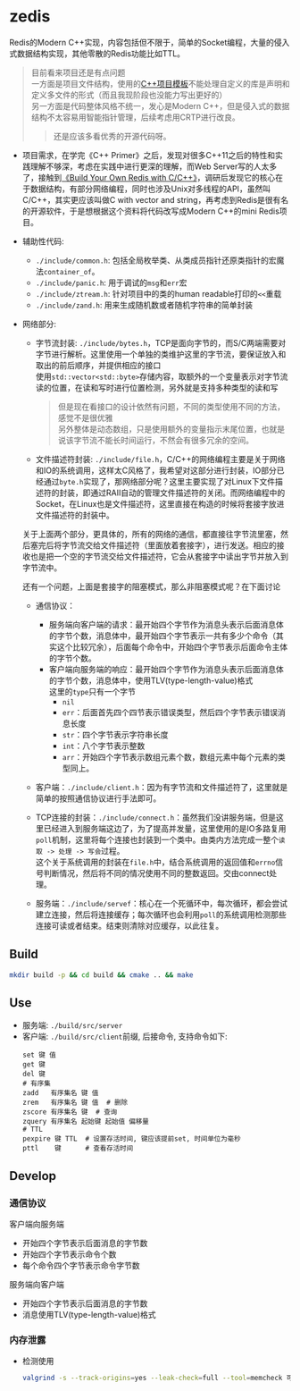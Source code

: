 # zedis

Redis的Modern C++实现，内容包括但不限于，简单的Socket编程，大量的侵入式数据结构实现，其他零散的Redis功能比如TTL。

>目前看来项目还是有点问题  
>一方面是项目文件结构，使用的[C++项目模板](https://github.com/Codesire-Deng/TemplateRepoCxx)不能处理自定义的库是声明和定义多文件的形式（而且我现阶段也没能力写出更好的）  
>另一方面是代码整体风格不统一，发心是Modern C++，但是侵入式的数据结构不太容易用智能指针管理，后续考虑用CRTP进行改良。
>>还是应该多看优秀的开源代码呀。

+ 项目需求，在学完《C++ Primer》之后，发现对很多C++11之后的特性和实践理解不够深，考虑在实践中进行更深的理解，而Web Server写的人太多了，接触到[《Build Your Own Redis with C/C++》](https://build-your-own.org/redis/)，调研后发现它的核心在于数据结构，有部分网络编程，同时也涉及Unix对多线程的API，虽然叫C/C++，其实更应该叫做C with vector and string，再考虑到Redis是很有名的开源软件，于是想根据这个资料将代码改写成Modern C++的mini Redis项目。

+ 辅助性代码: 
  + `./include/common.h`: 包括全局枚举类、从类成员指针还原类指针的宏魔法`container_of`。
  + `./include/panic.h`: 用于调试的`msg`和`err`宏
  + `./include/ztream.h`: 针对项目中的类的human readable打印的`<<`重载
  + `./include/zand.h`: 用来生成随机数或者随机字符串的简单封装

+ 网络部分: 
  + 字节流封装: `./include/bytes.h`，TCP是面向字节的，而S/C两端需要对字节进行解析。这里使用一个单独的类维护这里的字节流，要保证放入和取出的前后顺序，并提供相应的接口   
    使用`std::vector<std::byte>`存储内容，取额外的一个变量表示对字节流读的位置，在读和写时进行位置检测，另外就是支持多种类型的读和写  
    >但是现在看接口的设计依然有问题，不同的类型使用不同的方法，感觉不是很优雅  
    >另外整体是动态数组，只是使用额外的变量指示末尾位置，也就是说该字节流不能长时间运行，不然会有很多冗余的空间。

  + 文件描述符封装: `./include/file.h`，C/C++的网络编程主要是关于网络和IO的系统调用，这样太C风格了，我希望对这部分进行封装，IO部分已经通过`byte.h`实现了，那网络部分呢？这里主要实现了对Linux下文件描述符的封装，即通过RAII自动的管理文件描述符的关闭。而网络编程中的Socket，在Linux也是文件描述符，这里直接在构造的时候将套接字放进文件描述符的封装中。
  
  关于上面两个部分，更具体的，所有的网络的通信，都直接往字节流里塞，然后塞完后将字节流交给文件描述符（里面放着套接字），进行发送。相应的接收也是把一个空的字节流交给文件描述符，它会从套接字中读出字节并放入到字节流中。

  还有一个问题，上面是套接字的阻塞模式，那么非阻塞模式呢？在下面讨论

  + 通信协议：
    + 服务端向客户端的请求：最开始四个字节作为消息头表示后面消息体的字节个数，消息体中，最开始四个字节表示一共有多少个命令（其实这个比较冗余），后面每个命令中，开始四个字节表示后面命令主体的字节个数。
    + 客户端向服务端的响应：最开始四个字节作为消息头表示后面消息体的字节个数，消息体中，使用TLV(type-length-value)格式  
      这里的`type`只有一个字节
      + `nil`
      + `err`：后面首先四个四节表示错误类型，然后四个字节表示错误消息长度
      + `str`：四个字节表示字符串长度
      + `int`：八个字节表示整数
      + `arr`：开始四个字节表示数组元素个数，数组元素中每个元素的类型同上。

  + 客户端：`./include/client.h`：因为有字节流和文件描述符了，这里就是简单的按照通信协议进行手法即可。
  + TCP连接的封装：`./include/connect.h`：虽然我们没讲服务端，但是这里已经进入到服务端这边了，为了提高并发量，这里使用的是IO多路复用`poll`机制，这里将每个连接也封装到一个类中。由类内方法完成一整个`读取 -> 处理 -> 写会`过程。  
  这个关于系统调用的封装在`file.h`中，结合系统调用的返回值和`errno`信号判断情况，然后将不同的情况使用不同的整数返回。交由connect处理。
  
  + 服务端：`./include/servef`：核心在一个死循环中，每次循环，都会尝试建立连接，然后将连接缓存；每次循环也会利用`poll`的系统调用检测那些连接可读或者结束。结束则清除对应缓存，以此往复。

## Build

```bash
mkdir build -p && cd build && cmake .. && make
```

## Use

+ 服务端: `./build/src/server`
+ 客户端: `./build/src/client`前缀, 后接命令, 支持命令如下:
  ```
  set 键 值
  get 键
  del 键
  # 有序集
  zadd   有序集名 键 值
  zrem   有序集名 键 值  # 删除
  zscore 有序集名 键  # 查询
  zquery 有序集名 起始键 起始值 偏移量
  # TTL
  pexpire 键 TTL  # 设置存活时间, 键应该提前set, 时间单位为毫秒
  pttl    键      # 查看存活时间
  ```

## Develop

### 通信协议

客户端向服务端
+ 开始四个字节表示后面消息的字节数
+ 开始四个字节表示命令个数
+ 每个命令四个字节表示命令字节数

服务端向客户端
+ 开始四个字节表示后面消息的字节数
+ 消息使用TLV(type-length-value)格式

### 内存泄露

+ 检测使用
  ```bash
  valgrind -s --track-origins=yes --leak-check=full --tool=memcheck 可执行文件
  ```
